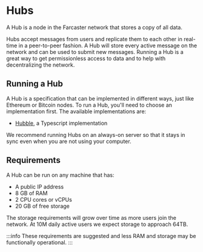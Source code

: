 # Hubs

A Hub is a node in the Farcaster network that stores a copy of all data.

Hubs accept messages from users and replicate them to each other in real-time in a peer-to-peer fashion. A Hub will store every active message on the network and can be used to submit new messages. Running a Hub is a great way to get permissionless access to data and to help with decentralizing the network.

## Running a Hub

A Hub is a specification that can be implemented in different ways, just like Ethereum or Bitcoin nodes. To run a Hub, you'll need to choose an implementation first. The available implementations are:

- [Hubble](https://github.com/farcasterxyz/hub-monorepo/tree/main/apps/hubble), a Typescript implementation

We recommend running Hubs on an always-on server so that it stays in sync even when you are not using your computer.

## Requirements

A Hub can be run on any machine that has:

- A public IP address
- 8 GB of RAM
- 2 CPU cores or vCPUs
- 20 GB of free storage

The storage requirements will grow over time as more users join the network. At 10M daily active users we expect storage to approach 64TB.

:::info
These requirements are suggested and less RAM and storage may be functionally operational.
:::
